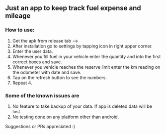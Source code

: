 ## Just an app to keep track fuel expense and mileage
### How to use:
1. Get the apk from release tab -->
2. After installation go to settings by tapping icon in right upper corner.
3. Enter the user data.
4. Whenever you fill fuel in your vehicle enter the quantity and into the first correct boxes and save.
5. Whenever you vehicle reaches the reserve limit enter the km reading on the odometer with date and save.
6. Tap on the refresh button to see the numbers.
7. Repeat 4.

### Some of the known issues are
1. No feature to take backup of your data. If app is deleted data will be lost.
3. No testing done on any platform other than android.

Suggestions or PRs appreciated :)

